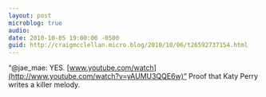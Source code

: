 ```yaml
---
layout: post
microblog: true
audio: 
date: 2010-10-05 19:00:00 -0500
guid: http://craigmcclellan.micro.blog/2010/10/06/t26592737154.html
---
```

“@jae_mae: YES. [www.youtube.com/watch](http://www.youtube.com/watch?v=yAUMU3QQE6w)” Proof that Katy Perry writes a killer melody.
